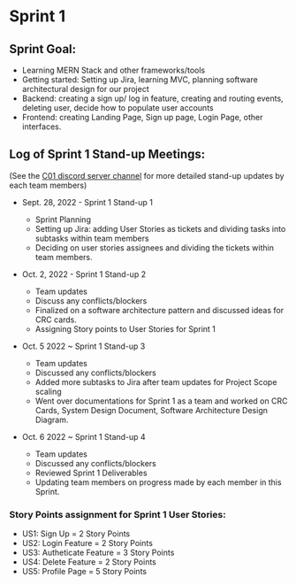 # Sprint 1
## Sprint Goal:
- Learning MERN Stack and other frameworks/tools
- Getting started: Setting up Jira, learning MVC, planning software architectural design for our project
- Backend: creating a sign up/ log in feature, creating and routing events, deleting user, decide how to populate user accounts
- Frontend: creating Landing Page, Sign up page, Login Page, other interfaces.

## Log of Sprint 1 Stand-up Meetings:
(See the [C01 discord server channel](https://discord.com/channels/1016379148660392018/1023607436092915814/1026306768311173212) for more detailed stand-up updates by each team members)
- Sept. 28, 2022 - Sprint 1 Stand-up 1
    - Sprint Planning
    - Setting up Jira: adding User Stories as tickets and dividing tasks into subtasks within team members
    - Deciding on user stories assignees and dividing the tickets within team members.    

- Oct. 2, 2022 - Sprint 1 Stand-up 2
    - Team updates
    - Discuss any conflicts/blockers
    - Finalized on a software architecture pattern and discussed ideas for CRC cards.
    - Assigning Story points to User Stories for Sprint 1

- Oct. 5 2022 ~ Sprint 1 Stand-up 3
    - Team updates
    - Discussed any conflicts/blockers
    - Added more subtasks to Jira after team updates for Project Scope scaling
    - Went over documentations for Sprint 1 as a team and worked on CRC Cards, System Design Document, Software Architecture Design Diagram.

- Oct. 6 2022 ~ Sprint 1 Stand-up 4
    - Team updates
    - Discussed any conflicts/blockers
    - Reviewed Sprint 1 Deliverables
    - Updating team members on progress made by each member in this Sprint.

### Story Points assignment for Sprint 1 User Stories: 
- US1: Sign Up = 2 Story Points
- US2: Login Feature = 2 Story Points
- US3: Autheticate Feature = 3 Story Points
- US4: Delete Feature = 2 Story Points
- US5: Profile Page = 5 Story Points
